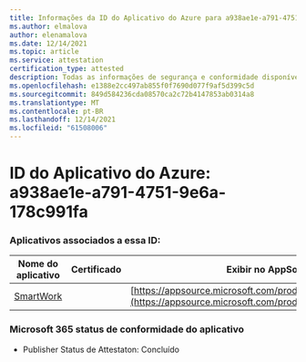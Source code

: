 ```yaml
---
title: Informações da ID do Aplicativo do Azure para a938ae1e-a791-4751-9e6a-178c991fafa
ms.author: elmalova
author: elenamalova
ms.date: 12/14/2021
ms.topic: article
ms.service: attestation
certification_type: attested
description: Todas as informações de segurança e conformidade disponíveis para a938ae1e-a791-4751-9e6a-178c991fafa.
ms.openlocfilehash: e1388e2cc497ab855f0f7690d077f9af5d399c5d
ms.sourcegitcommit: 849d584236cda08570ca2c72b4147853ab0314a8
ms.translationtype: MT
ms.contentlocale: pt-BR
ms.lasthandoff: 12/14/2021
ms.locfileid: "61508006"
---
```

# <a name="azure-app-id-a938ae1e-a791-4751-9e6a-178c991fa0fa"></a>ID do Aplicativo do Azure: a938ae1e-a791-4751-9e6a-178c991fa


### <a name="apps-associated-with-this-id"></a>Aplicativos associados a essa ID:
| **Nome do aplicativo** | **Certificado** | **Exibir no AppSource** |
|--------------|---------------|-----------------------|
| [SmartWork](https://docs.microsoft.com/microsoft-365-app-certification/forward/WA200001149) |  | [https://appsource.microsoft.com/product/office/WA200001149](https://appsource.microsoft.com/product/office/WA200001149) |

### <a name="microsoft-365-app-compliance-status"></a>Microsoft 365 status de conformidade do aplicativo
- Publisher Status de Attestaton: Concluído
